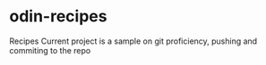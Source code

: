 # odin-recipes
Recipes
Current project is a sample on git proficiency, pushing and commiting to the repo